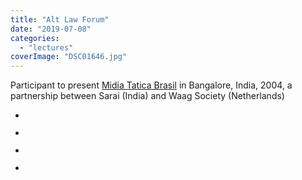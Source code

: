 ```yaml
---
title: "Alt Law Forum"
date: "2019-07-08"
categories: 
  - "lectures"
coverImage: "DSC01646.jpg"
---
```


Participant to present [Midia Tatica Brasil](http://thisismy.art.br/midia-tatica-brasil/) in Bangalore, India, 2004, a partnership between Sarai (India) and Waag Society (Netherlands)

- <a href="https://thisismyart.eratudomato.online/wp-content/uploads/sites/11/2020/05/DSC01436.jpg"><img src="images/DSC01436-1024x768.jpg" alt="" /></a>
    
- <a href="https://thisismyart.eratudomato.online/wp-content/uploads/sites/11/2020/05/DSC01463.jpg"><img src="images/DSC01463-1024x768.jpg" alt="" /></a>
    
- <a href="https://thisismyart.eratudomato.online/wp-content/uploads/sites/11/2020/05/DSC01495.jpg"><img src="images/DSC01495-1024x768.jpg" alt="" /></a>
    
- <a href="https://thisismyart.eratudomato.online/wp-content/uploads/sites/11/2020/05/DSC01646.jpg"><img src="images/DSC01646-1024x768.jpg" alt="" /></a>
